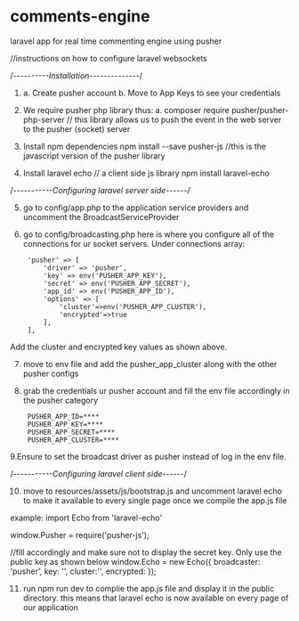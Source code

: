 # comments-engine
laravel app for real time commenting engine using pusher

//instructions on how to configure laravel websockets


/*----------Installation--------------*/
1.  a. Create pusher account
	b. Move to App Keys to see your credentials
2. We require pusher php library thus:
	a. composer require pusher/pusher-php-server // this library allows us to push the event in the web server 		to the pusher (socket) server
3. Install npm dependencies
	npm install --save pusher-js //this is the javascript version of the pusher library

4. Install laravel echo // a client side js library
	npm install laravel-echo


/*-----------Configuring laravel server side------*/

5. go to config/app.php to the application service providers and uncomment the BroadcastServiceProvider

6. go to config/broadcasting.php here is where you configure all of the connections for ur socket servers. Under connections array:

		'pusher' => [
            'driver' => 'pusher',
            'key' => env('PUSHER_APP_KEY'),
            'secret' => env('PUSHER_APP_SECRET'),
            'app_id' => env('PUSHER_APP_ID'),
            'options' => [
                'cluster'=>env('PUSHER_APP_CLUSTER'),
                'encrypted'=>true
            ],
        ],
Add the cluster and encrypted key values as shown above.

7. move to env file and add the pusher_app_cluster along with the other pusher configs

8. grab the credentials ur pusher account and fill the env file accordingly in the pusher category

		PUSHER_APP_ID=****
		PUSHER_APP_KEY=****
		PUSHER_APP_SECRET=****
		PUSHER_APP_CLUSTER=****

9.Ensure to set the broadcast driver as pusher instead of log in the env file.


/*-----------Configuring laravel client side------*/

10. move to resources/assets/js/bootstrap.js and uncomment laravel echo to make it
available to every single page once we compile the app.js file

example:
import Echo from 'laravel-echo'

window.Pusher = require('pusher-js');

//fill accordingly and make sure not to display the secret key. Only use the public key as shown
below
window.Echo = new Echo({
    broadcaster: 'pusher',
    key: '',
    cluster:'',
    encrypted: 
});


11. run npm run dev to complie the app.js file and display it in the public directory.
this means that laravel echo is now available on every page of our application
